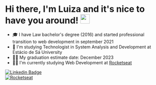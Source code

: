 # Hi there, I'm Luiza and it's nice to have you around! <img src="https://raw.githubusercontent.com/kaueMarques/kaueMarques/master/hi.gif" width="30px">

- :mortar_board: I have Law bachelor's degree (2016) and started professional transition to web development in september 2021
- :open_book: I'm studying Technologist in System Analysis and Development at Estácio de Sá University
- :woman_student: My graduation estimate date: December 2023
- :woman_technologist: I'm currently studying Web Development at [Rocketseat](https://github.com/Rocketseat)

[![Linkedin Badge](https://img.shields.io/badge/-LinkedIn-blue?style=flat-square&logo=Linkedin&logoColor=white&link=https://www.linkedin.com/in/luizabchagas/)](https://www.linkedin.com/in/luizabchagas/)
<br>
[![Rocketseat](https://img.shields.io/badge/luizabchagas-Rocketseat-blueviolet)](https://app.rocketseat.com.br/me/luiza-bozko-chagas-09991)

<!--
**luizabchagas/luizabchagas** is a ✨ _special_ ✨ repository because its `README.md` (this file) appears on your GitHub profile.

Here are some ideas to get you started:

- 🔭 I’m currently working on ...
- 🌱 I’m currently learning ...
- 👯 I’m looking to collaborate on ...
- 🤔 I’m looking for help with ...
- 💬 Ask me about ...
- 📫 How to reach me: ...
- 😄 Pronouns: ...
- ⚡ Fun fact: ...
-->
